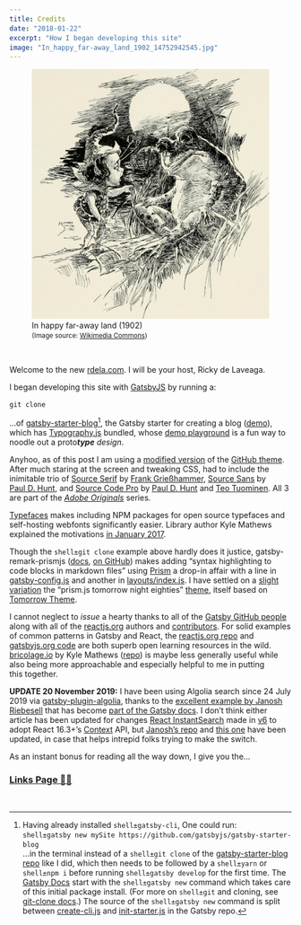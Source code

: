 ```yaml
---
title: Credits
date: "2018-01-22"
excerpt: "How I began developing this site"
image: "In_happy_far-away_land_1902_14752942545.jpg"
---
```


<figure class="mw408">
<img src="In_happy_far-away_land_1902_14752942545.jpg"
     alt="In happy far-away land (1902)" /><br />
<figcaption>
In happy far-away land (1902)<br />
<small>(Image source: <a href="https://commons.wikimedia.org/wiki/File:In_happy_far-away_land_(1902)_(14752942545).jpg">Wikimedia&nbsp;Commons</a>)</small>
</figcaption>
</figure>

<br />

Welcome to the new [rdela.com](https://rdela.com). I will be your host,
Ricky de&nbsp;Laveaga.

I began developing this site with [GatsbyJS](https://www.gatsbyjs.org/)
by running&nbsp;a:

```shell
git clone
```

…of
[gatsby-starter-blog](https://github.com/gatsbyjs/gatsby-starter-blog)[^gatsby-new],
the Gatsby starter for creating a blog
([demo](https://gatsbyjs.github.io/gatsby-starter-blog/)), which has
[Typography.js](https://github.com/KyleAMathews/typography.js)
bundled, whose
[demo&nbsp;playground](https://kyleamathews.github.io/typography.js/)
is a fun way to noodle out a proto<em><strong>type</strong>&nbsp;design</em>.

Anyhoo, as of this post I am using a
[modified version](https://github.com/rdela/rdela.com/blob/master/src/utils/typography.js)
of the
[GitHub&nbsp;theme](https://github.com/KyleAMathews/typography.js/tree/master/packages/typography-theme-github).
After much staring at the screen and tweaking CSS, had to include the inimitable
trio of [Source&nbsp;Serif](https://typekit.com/fonts/source-serif)
by [Frank&nbsp;Grießhammer](https://typekit.com/designers/frank-griesshammer),
[Source&nbsp;Sans](https://typekit.com/fonts/source-sans)
by [Paul&nbsp;D.&nbsp;Hunt](https://typekit.com/designers/paul-d-hunt),
and
[Source&nbsp;Code&nbsp;Pro](https://typekit.com/fonts/source-sans)
by [Paul&nbsp;D.&nbsp;Hunt](https://typekit.com/designers/paul-d-hunt) and
[Teo&nbsp;Tuominen](https://typekit.com/designers/teo-tuominen). All 3 are
part of the
[_Adobe&nbsp;Originals_](https://blog.typekit.com/category/making-type/)&nbsp;series.

[Typefaces](https://github.com/KyleAMathews/typefaces) makes
including NPM packages for open source typefaces and self-hosting webfonts
significantly easier. Library author Kyle Mathews explained the motivations
[in&nbsp;January&nbsp;2017](https://www.bricolage.io/typefaces-easiest-way-to-self-host-fonts/).

Though the `shell±git clone` example above hardly does it justice,
gatsby-remark-prismjs ([docs](https://www.gatsbyjs.org/packages/gatsby-remark-prismjs/), [on&nbsp;GitHub](https://github.com/gatsbyjs/gatsby/tree/master/packages/gatsby-remark-prismjs))
makes adding “syntax highlighting to code blocks in markdown files” using
[Prism](https://github.com/PrismJS/prism) a drop-in affair with a line in
[gatsby-config.js](https://github.com/rdela/rdela.com/blob/master/gatsby-config.js#L42)
and another in
[layouts/index.js](https://github.com/rdela/rdela.com/blob/master/src/layouts/index.js#L15).
I have settled on a [slight variation](https://github.com/rdela/rdela.com/blob/master/src/css/prism/prism-day-after-tomorrow.css) the “prism.js tomorrow night eighties”
[theme](https://github.com/PrismJS/prism/blob/gh-pages/themes/prism-tomorrow.css),
itself based on
[Tomorrow&nbsp;Theme](https://github.com/chriskempson/tomorrow-theme).

I cannot neglect to _issue_ a hearty thanks to all of the
[Gatsby GitHub people](https://github.com/gatsbyjs/gatsby/graphs/contributors)
along with all of the [reactjs.org](https://reactjs.org/) authors and
[contributors](https://github.com/reactjs/reactjs.org/graphs/contributors).
For solid examples of common patterns in Gatsby and React, the
[reactjs.org&nbsp;repo](https://github.com/reactjs/reactjs.org) and
[gatsbyjs.org&nbsp;code](https://github.com/gatsbyjs/gatsby/tree/master/www)
are both superb open learning resources in the wild.
[bricolage.io](https://www.bricolage.io/) by Kyle Mathews
([repo](https://github.com/KyleAMathews/blog))
is maybe less generally useful while also being more approachable and
especially helpful to me in putting this&nbsp;together.

<div id="20191120-upd1" class="update">

**UPDATE 20 November 2019:** I have been using Algolia search since 24 July 2019
via [gatsby-plugin-algolia](https://github.com/algolia/gatsby-plugin-algolia),
thanks to the
[excellent example by Janosh Riebesell](https://janosh.io/blog/gatsby-algolia-search)
that has become
[part of the Gatsby docs](https://www.gatsbyjs.org/docs/adding-search-with-algolia/). I don’t think either article has been updated for changes [React InstantSearch](https://github.com/algolia/react-instantsearch) made in
[v6](https://github.com/algolia/react-instantsearch/blob/master/MIGRATION.md#upgrade-to-6xx)
to adopt React 16.3+’s [Context](https://reactjs.org/docs/context.html) API, but
[Janosh’s repo](https://github.com/janosh/janosh.io/tree/master/src/components/Search) and
[this one](https://github.com/rdela/rdela.com/tree/master/src/components/search)
have been updated, in case that helps intrepid folks trying to make
the&nbsp;switch.

</div>

As an instant bonus for reading all the way down, I give you&nbsp;the…

<h3><a href="/links/"><strong>Links</strong>&nbsp;Page <span role="img" aria-label="link symbol page facing up">🔗📄</span></a></h3>

<br />

[^gatsby-new]: Having already installed `shell±gatsby-cli`, One could run: <br />
 `shell±gatsby new mySite https://github.com/gatsbyjs/gatsby-starter-blog`<br />
 …in the terminal instead of a `shell±git clone` of the
 [gatsby-starter-blog repo](https://github.com/gatsbyjs/gatsby-starter-blog)
 like I did, which then needs to be followed by a `shell±yarn` or `shell±npm i` before
 running `shell±gatsby develop` for the first time. The
 [Gatsby&nbsp;Docs](https://www.gatsbyjs.org/docs/) start with the `shell±gatsby new`
 command which takes care of this initial package install. (For more on `shell±git`
 and cloning, see [git-clone docs](https://www.git-scm.com/docs/git-clone).)
 The source of the `shell±gatsby new` command is split between [create-cli.js](https://github.com/gatsbyjs/gatsby/blob/master/packages/gatsby-cli/src/create-cli.js) and [init-starter.js](https://github.com/gatsbyjs/gatsby/blob/master/packages/gatsby-cli/src/init-starter.js) in the Gatsby&nbsp;repo.
